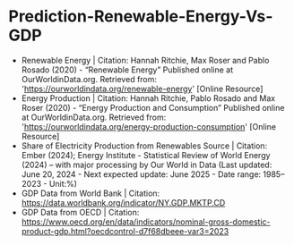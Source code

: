 # Prediction-Renewable-Energy-Vs-GDP
* Renewable Energy | Citation: Hannah Ritchie, Max Roser and Pablo Rosado (2020) - “Renewable Energy” Published online at OurWorldinData.org. Retrieved from: 'https://ourworldindata.org/renewable-energy' [Online Resource]
* Energy Production | Citation: Hannah Ritchie, Pablo Rosado and Max Roser (2020) - “Energy Production and Consumption” Published online at OurWorldinData.org. Retrieved from: 'https://ourworldindata.org/energy-production-consumption' [Online Resource]
* Share of Electricity Production from Renewables Source | Citation: Ember (2024); Energy Institute - Statistical Review of World Energy (2024) – with major processing by Our World in Data (Last updated: June 20, 2024 - Next expected update: June 2025 - Date range: 1985–2023 - Unit:%)
* GDP Data from World Bank | Citation: https://data.worldbank.org/indicator/NY.GDP.MKTP.CD
* GDP Data from OECD | Citation: https://www.oecd.org/en/data/indicators/nominal-gross-domestic-product-gdp.html?oecdcontrol-d7f68dbeee-var3=2023
